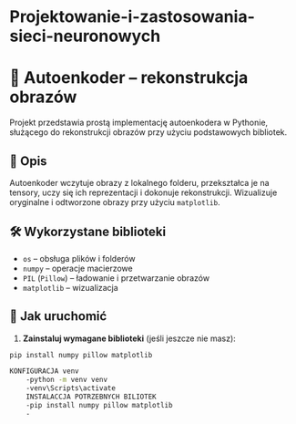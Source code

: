 # Projektowanie-i-zastosowania-sieci-neuronowych


# 🧠 Autoenkoder – rekonstrukcja obrazów

Projekt przedstawia prostą implementację autoenkodera w Pythonie, służącego do rekonstrukcji obrazów przy użyciu podstawowych bibliotek.

## 📂 Opis

Autoenkoder wczytuje obrazy z lokalnego folderu, przekształca je na tensory, uczy się ich reprezentacji i dokonuje rekonstrukcji. Wizualizuje oryginalne i odtworzone obrazy przy użyciu `matplotlib`.

## 🛠 Wykorzystane biblioteki

- `os` – obsługa plików i folderów
- `numpy` – operacje macierzowe
- `PIL` (`Pillow`) – ładowanie i przetwarzanie obrazów
- `matplotlib` – wizualizacja

## 🚀 Jak uruchomić

1. **Zainstaluj wymagane biblioteki** (jeśli jeszcze nie masz):

```bash
pip install numpy pillow matplotlib

KONFIGURACJA venv
    -python -m venv venv
    -venv\Scripts\activate
    INSTALACCJA POTRZEBNYCH BILIOTEK
    -pip install numpy pillow matplotlib
    -